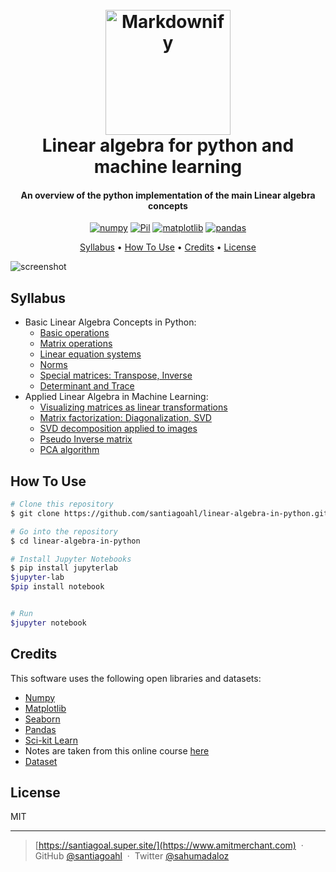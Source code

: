 
<h1 align="center">
  <br>
  <a href="https://santiagoal.super.site/"><img src="https://static.platzi.com/cdn-cgi/image/width=1024,quality=50,format=auto/media/achievements/bagde-algebra-lineal-machine-learning-dc3c7317-aaca-4320-b327-2986e965715f.png" alt="Markdownify" width="200"></a>
  <br>
  Linear algebra for python and machine learning
  <br>
</h1>

<h4 align="center">An overview of the python implementation of the main Linear algebra concepts</h4>

<p align="center">
  <a href='https://numpy.org/' target="_blank"><img alt='numpy' src='https://img.shields.io/badge/Numpy-100000?style=for-the-badge&logo=numpy&logoColor=0250BD&labelColor=8BBFEA&color=B1DCFF'/></a>
  <a href='https://pypi.org/project/Pillow/' target="_blank"><img alt='Pil' src='https://img.shields.io/badge/pillow-100000?style=for-the-badge&logo=Pil&logoColor=white&labelColor=000000&color=CDC6C6'/></a>
  <a href='https://matplotlib.org/' target="_blank"><img alt='matplotlib' src='https://img.shields.io/badge/matplotlib-100000?style=for-the-badge&logo=matplotlib&logoColor=white&labelColor=000000&color=FF761A'/></a>
  <a href='https://pandas.pydata.org/' target="_blank"><img alt='pandas' src='https://img.shields.io/badge/pandas-100000?style=for-the-badge&logo=pandas&logoColor=2D0090&labelColor=9D7BEA&color=D2C0FA'/></a>
  
</p>

<p align="center">
  <a href="#syllabus">Syllabus</a> •
  <a href="#how-to-use">How To Use</a> •
  <a href="#credits">Credits</a> •
  <a href="#license">License</a>
</p>

![screenshot](https://github.com/santiagoahl/linear-algebra-in-python/blob/main/intro.gif)

## Syllabus

* Basic Linear Algebra Concepts in Python:
	- [Basic operations](https://github.com/santiagoahl/linear-algebra-in-python/blob/main/1_basic_operations.ipynb)
	- [Matrix operations](https://github.com/santiagoahl/linear-algebra-in-python/blob/main/2_matrix_operations.ipynb)
	- [Linear equation systems](https://github.com/santiagoahl/linear-algebra-in-python/blob/main/3_linear_equation_systems.ipynb)
	- [Norms](https://github.com/santiagoahl/linear-algebra-in-python/blob/main/4_norms.ipynb)
	- [Special matrices: Transpose, Inverse](https://github.com/santiagoahl/linear-algebra-in-python/blob/main/5_special_matrices.ipynb)
	- [Determinant and Trace](https://github.com/santiagoahl/linear-algebra-in-python/blob/main/6_determinant_and_trace.ipynb)
* Applied Linear Algebra in Machine Learning:
	- [Visualizing matrices as linear transformations](https://github.com/santiagoahl/linear-algebra-in-python/blob/main/7_linear_transformations.ipynb)
	- [Matrix factorization: Diagonalization, SVD](https://github.com/santiagoahl/linear-algebra-in-python/blob/main/8_matrix_factorization.ipynb)
	- [SVD decomposition applied to images](https://github.com/santiagoahl/linear-algebra-in-python/blob/main/9_SVD_for_images.ipynb)
	- [Pseudo Inverse matrix](https://github.com/santiagoahl/linear-algebra-in-python/blob/main/10_pseudo_inverse_matrix.ipynb)
	- [PCA algorithm](https://github.com/santiagoahl/linear-algebra-in-python/blob/main/11_PCA.ipynb)

## How To Use


```bash
# Clone this repository
$ git clone https://github.com/santiagoahl/linear-algebra-in-python.git

# Go into the repository
$ cd linear-algebra-in-python

# Install Jupyter Notebooks
$ pip install jupyterlab
$jupyter-lab
$pip install notebook


# Run
$jupyter notebook
```

## Credits

This software uses the following open libraries and datasets:

- [Numpy](http://electron.atom.io/)
- [Matplotlib](https://nodejs.org/)
- [Seaborn](https://github.com/chjj/marked)
- [Pandas](http://showdownjs.github.io/showdown/)
- [Sci-kit Learn](http://codemirror.net/)
- Notes are taken from this online course [here](https://platzi.com/cursos/algebra-ml/)
- [Dataset](https://scikit-learn.org/stable/modules/generated/sklearn.datasets.fetch_olivetti_faces.html)


## License

MIT

---

> [https://santiagoal.super.site/](https://www.amitmerchant.com) &nbsp;&middot;&nbsp;
> GitHub [@santiagoahl](https://github.com/santiagoahl) &nbsp;&middot;&nbsp;
> Twitter [@sahumadaloz](https://twitter.com/sahumadaloz)

